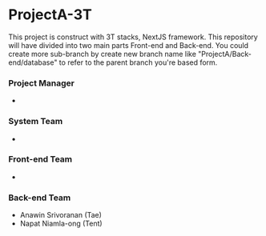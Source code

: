 # ProjectA-3T

This project is construct with 3T stacks, NextJS framework. This repository will have divided into two main parts Front-end and Back-end. You could create more sub-branch by create new branch name like "ProjectA/Back-end/database" to refer to the parent branch you're based form.

### Project Manager

-

### System Team

-

### Front-end Team

-

### Back-end Team

- Anawin Srivoranan (Tae)
- Napat Niamla-ong (Tent)

